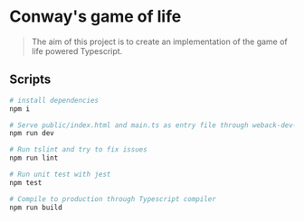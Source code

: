 # Conway's game of life

> The aim of this project is to create an implementation of the game of life powered Typescript.

## Scripts

```bash
# install dependencies
npm i

# Serve public/index.html and main.ts as entry file through weback-dev-serve
npm run dev

# Run tslint and try to fix issues
npm run lint

# Run unit test with jest
npm test

# Compile to production through Typescript compiler
npm run build
```
